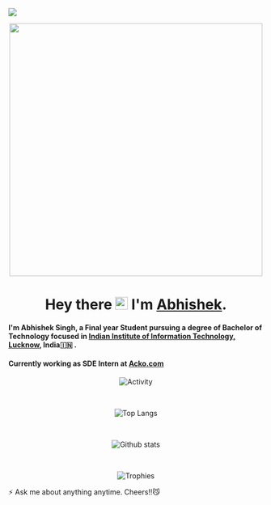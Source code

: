 <link href="https://fonts.googleapis.com/css2?family=Roboto:wght@300&display=swap" rel="stylesheet">

![](https://visitor-badge.glitch.me/badge?page_id=abhishek-acko2023.abhishek-acko2023)

<p align="center">
<img src="https://github.com/abhishek-acko2023/abhishek-acko2023/blob/main/code.gif" height="500px"> 
</p>

<div align="center">
  
# Hey there <img src="https://media.giphy.com/media/hvRJCLFzcasrR4ia7z/giphy.gif" width="25px"> I'm [Abhishek](https://github.com/abhishek-acko2023/).
</div>

#### I'm Abhishek Singh, a Final year Student pursuing a degree of Bachelor of Technology focused in [Indian Institute of Information Technology, Lucknow](https://iiitl.ac.in/), India:india: .

#### Currently working as SDE Intern at [Acko.com](https://acko.com)
 
<div align="center">
  
  ![Activity](https://github-profile-summary-cards.vercel.app/api/cards/profile-details?username=abhishek-acko2023&theme=vue)
  
  <br>
  
  ![Top Langs](https://github-readme-stats.vercel.app/api/top-langs/?username=abhishek-acko2023)
  
  <br>
  
  ![Github stats](https://github-readme-stats.vercel.app/api?username=abhishek-acko2023&show_icons=true)
  
  <br>
  
  ![Trophies](https://github-profile-trophy.vercel.app/?username=Mrhb787)
  
</div>

⚡ Ask me about anything anytime. Cheers!!:smirk_cat:
